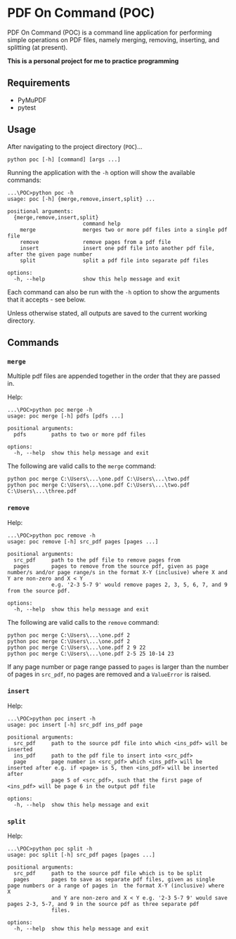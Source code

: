 
# PDF On Command (POC)

PDF On Command (POC) is a command line application for performing simple operations on PDF files, namely merging, removing, inserting, and splitting (at present). 

**This is a personal project for me to practice programming**


## Requirements

- PyMuPDF
- pytest

## Usage

After navigating to the project directory (`POC`)...

```
python poc [-h] [command] [args ...]
```

Running the application with the `-h` option will show the available commands:

```
...\POC>python poc -h
usage: poc [-h] {merge,remove,insert,split} ...

positional arguments:
  {merge,remove,insert,split}
                        command help
    merge               merges two or more pdf files into a single pdf file
    remove              remove pages from a pdf file
    insert              insert one pdf file into another pdf file, after the given page number
    split               split a pdf file into separate pdf files

options:
  -h, --help            show this help message and exit
```

Each command can also be run with the `-h` option to show the arguments that it accepts - see below.

Unless otherwise stated, all outputs are saved to the current working directory.

## Commands

### ```merge```

Multiple pdf files are appended together in the order that they are passed in. 

Help:
```
...\POC>python poc merge -h
usage: poc merge [-h] pdfs [pdfs ...]

positional arguments:
  pdfs        paths to two or more pdf files

options:
  -h, --help  show this help message and exit
```

The following are valid calls to the `merge` command:
```
python poc merge C:\Users\...\one.pdf C:\Users\...\two.pdf
python poc merge C:\Users\...\one.pdf C:\Users\...\two.pdf C:\Users\...\three.pdf
```

### ```remove```

Help:

```
...\POC>python poc remove -h
usage: poc remove [-h] src_pdf pages [pages ...]

positional arguments:
  src_pdf     path to the pdf file to remove pages from
  pages       pages to remove from the source pdf, given as page number/s and/or page range/s in the format X-Y (inclusive) where X and Y are non-zero and X < Y  
              e.g. '2-3 5-7 9' would remove pages 2, 3, 5, 6, 7, and 9 from the source pdf.

options:
  -h, --help  show this help message and exit
```

The following are valid calls to the `remove` command:
```
python poc merge C:\Users\...\one.pdf 2 
python poc merge C:\Users\...\one.pdf 2
python poc merge C:\Users\...\one.pdf 2 9 22
python poc merge C:\Users\...\one.pdf 2-5 25 10-14 23
```
If any page number or page range passed to `pages` is larger than the number of pages in `src_pdf`, no pages are removed and a `ValueError` is raised. 


### ```insert```

Help:
```
...\POC>python poc insert -h
usage: poc insert [-h] src_pdf ins_pdf page

positional arguments:
  src_pdf     path to the source pdf file into which <ins_pdf> will be inserted
  ins_pdf     path to the pdf file to insert into <src_pdf>
  page        page number in <src_pdf> which <ins_pdf> will be inserted after e.g. if <page> is 5, then <ins_pdf> will be inserted after   
              page 5 of <src_pdf>, such that the first page of <ins_pdf> will be page 6 in the output pdf file

options:
  -h, --help  show this help message and exit
```

### ```split```

Help:
```
...\POC>python poc split -h
usage: poc split [-h] src_pdf pages [pages ...]

positional arguments:
  src_pdf     path to the source pdf file which is to be split
  pages       pages to save as separate pdf files, given as single page numbers or a range of pages in  the format X-Y (inclusive) where X
              and Y are non-zero and X < Y e.g. '2-3 5-7 9' would save pages 2-3, 5-7, and 9 in the source pdf as three separate pdf
              files.

options:
  -h, --help  show this help message and exit
```





